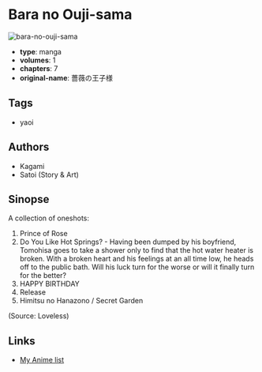 # Bara no Ouji-sama

![bara-no-ouji-sama](https://cdn.myanimelist.net/images/manga/3/7779.jpg)

-   **type**: manga
-   **volumes**: 1
-   **chapters**: 7
-   **original-name**: 薔薇の王子様

## Tags

-   yaoi

## Authors

-   Kagami
-   Satoi (Story & Art)

## Sinopse

A collection of oneshots:

1. Prince of Rose
2. Do You Like Hot Springs? - Having been dumped by his boyfriend, Tomohisa goes to take a shower only to find that the hot water heater is broken. With a broken heart and his feelings at an all time low, he heads off to the public bath. Will his luck turn for the worse or will it finally turn for the better?
3. HAPPY BIRTHDAY
4. Release
5. Himitsu no Hanazono / Secret Garden

(Source: Loveless)

## Links

-   [My Anime list](https://myanimelist.net/manga/6069/Bara_no_Ouji-sama)
